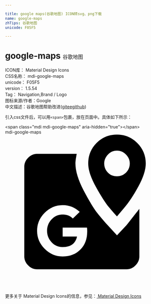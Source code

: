 ```yaml
---

title: google maps(谷歌地图) ICON转svg、png下载
name: google-maps
zhTips: 谷歌地图
unicode: F05F5

---
```


# google-maps  <small style="font-size: 60%;font-weight: 100">谷歌地图</small>


<div class="detail-page">
<p>
<span>
ICON库：
<span class="badge-secondary badge">Material Design Icons</span> 
</span>
<br/>
<span>
CSS名称：
<span class="badge-secondary badge">mdi-google-maps</span> 
</span>
<br/>
<span>
unicode：
<span class="badge-secondary badge">F05F5</span> 
</span>
<br/>
<span>
version：
<span class="badge-secondary badge">1.5.54</span> 
</span>
<br/>
<span>Tag：
<span class="badge-light badge">Navigation,Brand / Logo</span>
</span>
<br/>
<span>图标来源/作者：<span class="badge-light badge">Google</span></span> 
<br/>
<span class="zh-detail">中文描述：<span class="badge-primary badge">谷歌地图</span><span class="help-link"><span>帮助改进</span>(<a href="https://gitee.com/liuwave/icon-helper/edit/master/json/material/google-maps.json" target="_blank" rel="noopener noreferrer">gitee</a><a href="https://github.com/liuwave/icon-helper/edit/master/json/material/google-maps.json" target="_blank" rel="noopener noreferrer">github</a></span>)</span><br/>
</p>
</div>
<div class="alert alert-dark">
  <i class="mdi mdi-google-maps mdi-48px"></i>
  <i class="mdi mdi-google-maps mdi-36px"></i>
  <i class="mdi mdi-google-maps mdi-24px"></i>
  <i class="mdi mdi-google-maps mdi-18px"></i>
</div>
<div>
  <p>引入css文件后，可以用<code>&lt;span&gt;</code>包裹，放在页面中。具体如下所示：    
  </p>
  <div class="alert alert-primary" style="font-size: 14px">
    &lt;span class="mdi mdi-google-maps" aria-hidden="true"&gt;&lt;/span&gt;
    <copy-btn content='<span class="mdi mdi-google-maps" aria-hidden="true"></span>'></copy-btn>
  </div>
  <div class="alert alert-secondary">
    <i class="mdi mdi-google-maps"
    style="font-size: 24px"
    aria-hidden="true"></i> mdi-google-maps
    <copy-btn content="mdi-google-maps" btn-title="复制图标名称"></copy-btn>
  </div>
</div>
<div id="svg" class="svg-wrap">
<svg xmlns="http://www.w3.org/2000/svg" viewBox="0 0 24 24"><path d="M15.5,4.5C15.5,5.06 15.7,5.54 16.08,5.93C16.45,6.32 16.92,6.5 17.5,6.5C18.05,6.5 18.5,6.32 18.91,5.93C19.3,5.54 19.5,5.06 19.5,4.5C19.5,3.97 19.3,3.5 18.89,3.09C18.5,2.69 18,2.5 17.5,2.5C16.95,2.5 16.5,2.69 16.1,3.09C15.71,3.5 15.5,3.97 15.5,4.5M22,4.5C22,5.5 21.61,6.69 20.86,8.06C20.11,9.44 19.36,10.56 18.61,11.44L17.5,12.75C17.14,12.38 16.72,11.89 16.22,11.3C15.72,10.7 15.05,9.67 14.23,8.2C13.4,6.73 13,5.5 13,4.5C13,3.25 13.42,2.19 14.3,1.31C15.17,0.44 16.23,0 17.5,0C18.73,0 19.8,0.44 20.67,1.31C21.55,2.19 22,3.25 22,4.5M21,11.58V19C21,19.5 20.8,20 20.39,20.39C20,20.8 19.5,21 19,21H5C4.5,21 4,20.8 3.61,20.39C3.2,20 3,19.5 3,19V5C3,4.5 3.2,4 3.61,3.61C4,3.2 4.5,3 5,3H11.2C11.08,3.63 11,4.13 11,4.5C11,5.69 11.44,7.09 12.28,8.7C13.13,10.3 13.84,11.5 14.41,12.21C15,12.95 15.53,13.58 16.03,14.11L17.5,15.7L19,14.11C20.27,12.5 20.94,11.64 21,11.58M9,14.5V15.89H11.25C11,17 10.25,17.53 9,17.53C8.31,17.53 7.73,17.28 7.27,16.78C6.8,16.28 6.56,15.69 6.56,15C6.56,14.31 6.8,13.72 7.27,13.22C7.73,12.72 8.31,12.47 9,12.47C9.66,12.47 10.19,12.67 10.59,13.08L11.67,12.05C10.92,11.36 10.05,11 9.05,11H9C7.91,11 6.97,11.41 6.19,12.19C5.41,12.97 5,13.91 5,15C5,16.09 5.41,17.03 6.19,17.81C6.97,18.59 7.91,19 9,19C10.16,19 11.09,18.63 11.79,17.91C12.5,17.19 12.84,16.25 12.84,15.09C12.84,14.81 12.83,14.61 12.8,14.5H9Z" /></svg>
</div>
<detail full-name='mdi-google-maps'></detail>
    
<div><p>更多关于 Material Design Icons的信息，参见：<a target="_blank" href="https://iconhelper.cn/material.html"> Material Design Icons</a>
</p></div>
